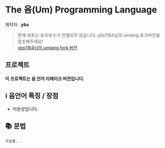 # The 음(Um) Programming Language
제작자 : **ybs**  

> 현재 레포는 유지보수가 진행되지 않습니다. ybs1164님의 umlang 포크버전을 참조해주세요!  
[ybs1164님의 umlang fork 버전](https://github.com/ybs1164/umlang)

## 프로젝트
#### 이 프로젝트는 음 언어 리메이크 버전입니다.

## ℹ️ 음언어 특징 / 장점
- 미완성입니다.
## 📚 문법
```
구상중...
```

